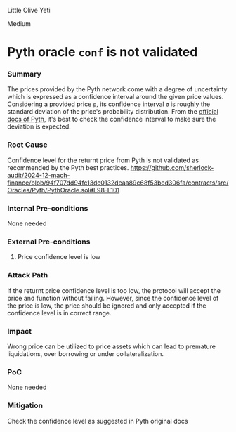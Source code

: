 Little Olive Yeti

Medium

# Pyth oracle `conf` is not validated

### Summary

The prices provided by the Pyth network come with a degree of uncertainty which is expressed as a confidence interval around the given price values. Considering a provided price `p`, its confidence interval `σ` is roughly the standard deviation of the price's probability distribution. From the [official docs of Pyth](https://docs.pyth.network/price-feeds/best-practices#confidence-intervals), it's best to check the confidence interval to make sure the deviation is expected.


### Root Cause

Confidence level for the returnt price from Pyth is not validated as recommended by the Pyth best practices.
https://github.com/sherlock-audit/2024-12-mach-finance/blob/94f707dd94fc13dc0132deaa89c68f53bed306fa/contracts/src/Oracles/Pyth/PythOracle.sol#L98-L101

### Internal Pre-conditions

None needed

### External Pre-conditions

1. Price confidence level is low

### Attack Path

If the returnt price confidence level is too low, the protocol will accept the price and function without failing. However, since the confidence level of the price is low, the price should be ignored and only accepted if the confidence level is in correct range.

### Impact

Wrong price can be utilized to price assets which can lead to premature liquidations, over borrowing or under collateralization.

### PoC

None needed

### Mitigation

Check the confidence level as suggested in Pyth original docs